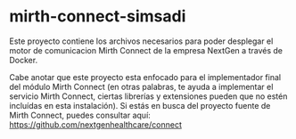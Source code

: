 # mirth-connect-simsadi
Este proyecto contiene los archivos necesarios para poder desplegar el motor de comunicacion Mirth Connect de la empresa NextGen a través de Docker.

Cabe anotar que este proyecto esta enfocado para el implementador final del módulo Mirth Connect (en otras palabras, te ayuda a implementar el servicio Mirth Connect, ciertas librerías y extensiones pueden que no estén incluídas en esta instalación). Si estás en busca del proyecto fuente de Mirth Connect,  puedes consultar aquí: https://github.com/nextgenhealthcare/connect

